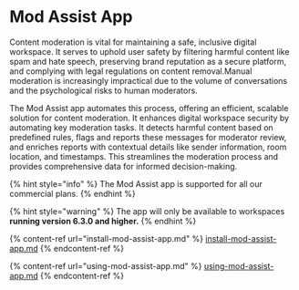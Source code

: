 # Mod Assist App

Content moderation is vital for maintaining a safe, inclusive digital workspace. It serves to uphold user safety by filtering harmful content like spam and hate speech, preserving brand reputation as a secure platform, and complying with legal regulations on content removal.Manual moderation is increasingly impractical due to the volume of conversations and the psychological risks to human moderators.&#x20;

The Mod Assist app automates this process, offering an efficient, scalable solution for content moderation. It enhances digital workspace security by automating key moderation tasks. It detects harmful content based on predefined rules, flags and reports these messages for moderator review, and enriches reports with contextual details like sender information, room location, and timestamps. This streamlines the moderation process and provides comprehensive data for informed decision-making.

{% hint style="info" %}
The Mod Assist app is supported for all our commercial plans.&#x20;
{% endhint %}

{% hint style="warning" %}
The app will only be available to workspaces **running version 6.3.0 and higher.**&#x20;
{% endhint %}

{% content-ref url="install-mod-assist-app.md" %}
[install-mod-assist-app.md](install-mod-assist-app.md)
{% endcontent-ref %}

{% content-ref url="using-mod-assist-app.md" %}
[using-mod-assist-app.md](using-mod-assist-app.md)
{% endcontent-ref %}
